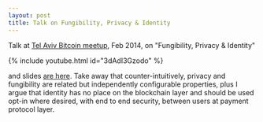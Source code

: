 ```yaml
---
layout: post
title: Talk on Fungibility, Privacy & Identity
---
```


Talk at [Tel Aviv Bitcoin meetup](https://www.meetup.com/bitcoin-il/), Feb 2014, on "Fungibility, Privacy & Identity" 

{% include youtube.html id="3dAdI3Gzodo" %}

and slides [are here]({{site.url}}/files/fungibility.pdf). 
Take away that counter-intuitively, privacy and fungibility are related but independently configurable properties, plus I argue that identity has no place on the blockchain layer and should be used opt-in where desired, with end to end security, between users at payment protocol layer.
